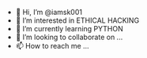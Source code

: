 - 👋 Hi, I’m @iamsk001
- 👀 I’m interested in ETHICAL HACKING
- 🌱 I’m currently learning PYTHON
- 💞️ I’m looking to collaborate on ...
- 📫 How to reach me ...

<!---
iamsk001/iamsk001 is a ✨ special ✨ repository because its `README.md` (this file) appears on your GitHub profile.
You can click the Preview link to take a look at your changes.
--->
